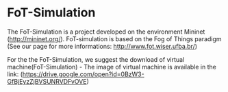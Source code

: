 # FoT-Simulation
The FoT-Simulation is a project developed on the environment Mininet (http://mininet.org/). FoT-simulation is based on the Fog of Things paradigm (See our page for more informations: http://www.fot.wiser.ufba.br/)

For the the FoT-Simulation, we suggest the download of virtual machine(FoT-Simulation) - The image of virtual machine is available in the link: (https://drive.google.com/open?id=0BzW3-GfBjEyzZjBVSUNRVDFvOVE) 
